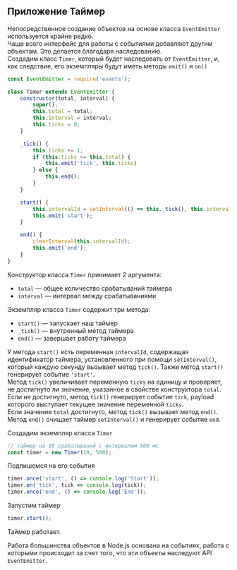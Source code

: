 ## Приложение Таймер
Непосредственное создание объектов на основе класса `EventEmitter` используется крайне редко.  
Чаще всего интерфейс для работы с событиями добавляют другим объектам. Это делается благодаря наследованию.  
Создадим класс `Timer`, который будет наследовать от `EventEmitter`, и, как следствие, его экземпляры будут иметь методы `emit()` и `on()`  
```js
const EventEmitter = require('events');

class Timer extends EventEmitter {
    constructor(total, interval) {
        super();
        this.total = total;
        this.interval = interval;
        this.ticks = 0;
    }

    _tick() {
        this.ticks += 1;
        if (this.ticks <= this.total) {
            this.emit('tick', this.ticks)
        } else {
            this.end();
        }
    }

    start() {
        this.intervalId = setInterval(() => this._tick(), this.interval);
        this.emit('start');
    }

    end() {
        clearInterval(this.intervalId);
        this.emit('end');
    }
}
```
Конструктор класса `Timer` принимает 2 аргумента:
- `total` — общее количество срабатываний таймера
- `interval` — интервал между срабатываниями

Экземпляр класса `Timer` содержит три метода:  
- `start()` — запускает наш таймер
- `_tick()` — внутренный метод таймера
- `end()` — завершает работу таймера

У метода `start()` есть переменная `intervalId`, содержащая идентификатор таймера, установленного при помощи `setInterval()`, который каждую секунду вызывает метод `tick()`. Также метод `start()` генерирует событие `'start'`.  
Метод `tick()` увеличивает переменную `ticks` на единицу и проверяет, не достигнуто ли значение, указанное в свойстве конструктора `total`.  
Если не достигнуто, метод `tick()` генерирует событие `tick`, payload которого выступает текущее значение переменной `ticks`.  
Если значение `total` достигнуто, метод `tick()` вызывает метод `end()`.  
Метод `end()` очищает таймер `setInterval()` и генерирует событие `end`.  

Создадим экземпляр класса `Timer`
```js
// таймер на 10 срабатываний с интервалом 500 мс
const timer = new Timer(10, 500);
```
Подпишемся на его события 
```js
timer.once('start', () => console.log('Start'));
timer.on('tick', tick => console.log(tick));
timer.once('end', () => console.log('End'));
```
Запустим таймер
```js
timer.start();
```
Таймер работает.

Работа большинства объектов в Node.js основана на событиях, работа с которыми происходит за счет того, что эти объекты наследуют API `EventEmitter`.